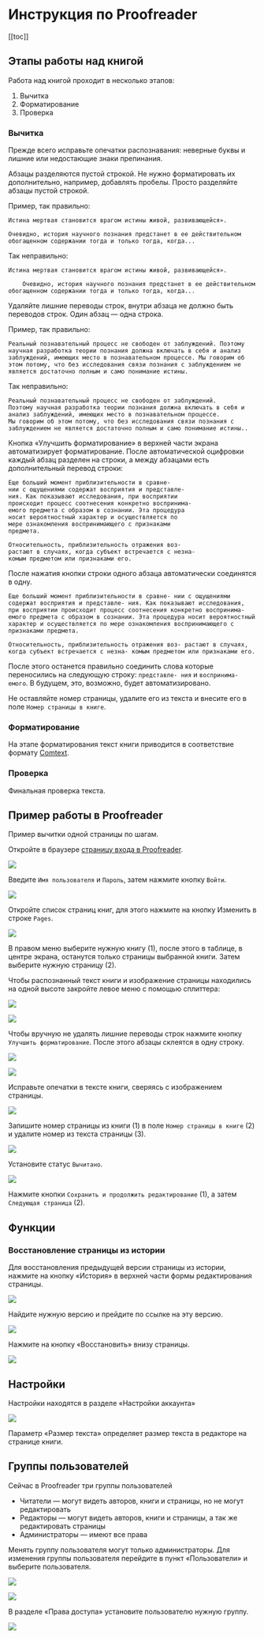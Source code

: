 # Инструкция по Proofreader

[[toc]]

## Этапы работы над книгой

Работа над книгой проходит в несколько этапов:

1. Вычитка
2. Форматирование
3. Проверка

### Вычитка

Прежде всего исправьте опечатки распознавания: неверные буквы и лишние или недостающие знаки препинания.

Абзацы разделяются пустой строкой. Не нужно форматировать их дополнительно, например, добавлять пробелы. Просто разделяйте абзацы пустой строкой.

Пример, так правильно:

```
Истина мертвая становится врагом истины живой, развивающейся».

Очевидно, история научного познания предстанет в ее действительном обогащенном содержании тогда и только тогда, когда...
```

Так неправильно:

```
Истина мертвая становится врагом истины живой, развивающейся».

    Очевидно, история научного познания предстанет в ее действительном обогащенном содержании тогда и только тогда, когда...
```

Удаляйте лишние переводы строк, внутри абзаца не должно быть переводов строк. Один абзац — одна строка.

Пример, так правильно:

```
Реальный познавательный процесс не свободен от заблуждений. Поэтому научная разработка теории познания должна включать в себя и анализ заблуждений, имеющих место в познавательном процессе. Мы говорим об этом потому, что без исследования связи познания с заблуждением не является достаточно полным и само понимание истины.
```

Так неправильно:

```
Реальный познавательный процесс не свободен от заблуждений.
Поэтому научная разработка теории познания должна включать в себя и анализ заблуждений, имеющих место в познавательном процессе.
Мы говорим об этом потому, что без исследования связи познания с заблуждением не является достаточно полным и само понимание истины..
```

Кнопка «Улучшить форматирование» в верхней части экрана автоматизирует форматирование. После автоматической оцифровки каждый абзац разделен на строки, а между абзацами есть дополнительный перевод строки:

```
Еще больший момент приблизительности в сравне-
нии с ощущениями содержат восприятия и представле-
ния. Как показывают исследования, при восприятии
происходит процесс соотнесения конкретно воспринима-
емого предмета с образом в сознании. Эта процедура
носит вероятностный характер и осуществляется по
мере ознакомления воспринимающего с признаками
предмета.

Относительность, приблизительность отражения воз-
растают в случаях, когда субъект встречается с незна-
комым предметом или признаками его.
```

После нажатия кнопки строки одного абзаца автоматически соединятся в одну.

```
Еще больший момент приблизительности в сравне- нии с ощущениями содержат восприятия и представле- ния. Как показывают исследования, при восприятии происходит процесс соотнесения конкретно воспринима- емого предмета с образом в сознании. Эта процедура носит вероятностный характер и осуществляется по мере ознакомления воспринимающего с признаками предмета.

Относительность, приблизительность отражения воз- растают в случаях, когда субъект встречается с незна- комым предметом или признаками его.
```

После этого останется правильно соединить слова которые переносились на следующую строку: `представле- ния` и `воспринима- емого`. В будущем, это, возможно, будет автоматизировано.

Не оставляйте номер страницы, удалите его из текста и внесите его в поле `Номер страницы в книге`.

### Форматирование

На этапе форматирования текст книги приводится в соответствие формату [Comtext]([format-comtext.md]).

### Проверка

Финальная проверка текста.

## Пример работы в Proofreader

Пример вычитки одной страницы по шагам.

Откройте в браузере [страницу входа в Proofreader](http://proofreader.comtext.space/).

![](images/proofreader-guide/proofreader-guide01.png)

Введите `Имя пользователя` и `Пароль`, затем нажмите кнопку `Войти`.

![](images/proofreader-guide/proofreader-guide02.png)

Откройте список страниц книг, для этого нажмите на кнопку Изменить в строке `Pages`.

![](images/proofreader-guide/proofreader-guide03.png)

В правом меню выберите нужную книгу (1), после этого в таблице, в центре экрана, останутся только страницы выбранной книги. Затем выберите нужную страницу (2).

Чтобы распознанный текст книги и изображение страницы находились на одной высоте закройте левое меню с помощью сплиттера:

![](images/proofreader-guide/proofreader-guide04.png)

![](images/proofreader-guide/proofreader-guide05.png)

Чтобы вручную не удалять лишние переводы строк нажмите кнопку `Улучшить форматирование`. После этого абзацы склеятся в одну строку.

![](images/proofreader-guide/proofreader-guide06.png)

![](images/proofreader-guide/proofreader-guide07.png)

Исправьте опечатки в тексте книги, сверяясь с изображением страницы.

![](images/proofreader-guide/proofreader-guide08.png)

Запишите номер страницы из книги (1) в поле `Номер страницы в книге` (2) и удалите номер из текста страницы (3).

![](images/proofreader-guide/proofreader-guide09.png)

Установите статус `Вычитано`.

![](images/proofreader-guide/proofreader-guide10.png)

Нажмите кнопки `Сохранить и продолжить редактирование` (1), а затем `Следующая страница` (2).

## Функции

### Восстановление страницы из истории

Для восстановления предыдущей версии страницы из истории, нажмите на кнопку «История» в верхней части формы редактирования страницы.

![](images/proofreader-guide/proofreader-guide15.png)

Найдите нужную версию и прейдите по ссылке на эту версию.

![](images/proofreader-guide/proofreader-guide16.png)

Нажмите на кнопку «Восстановить» внизу страницы.

![](images/proofreader-guide/proofreader-guide16.png)

## Настройки

Настройки находятся в разделе «Настройки аккаунта»

![](images/proofreader-guide/proofreader-guide11.png)

Параметр «Размер текста» определяет размер текста в редакторе на странице книги.

## Группы пользователей

Сейчас в Proofreader три группы пользователей

* Читатели — могут видеть авторов, книги и страницы, но не могут редактировать
* Редакторы — могут видеть авторов, книги и страницы, а так же редактировать страницы
* Администраторы — имеют все права

Менять группу пользователя могут только администраторы. Для изменения группы пользователя перейдите в пункт «Пользователи» и выберите пользователя.

![](images/proofreader-guide/proofreader-guide12.png)

![](images/proofreader-guide/proofreader-guide13.png)

В разделе «Права доступа» установите пользователю нужную группу.

![](images/proofreader-guide/proofreader-guide14.png)
